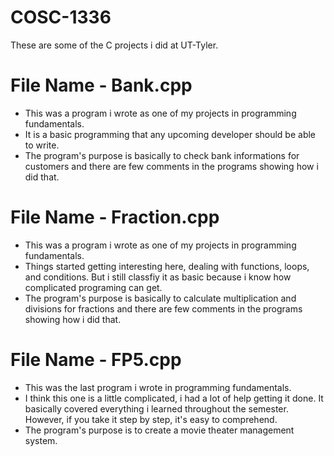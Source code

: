 # COSC-1336
These are some of the C projects i did at UT-Tyler.

# File Name - Bank.cpp
* This was a program i wrote as one of my projects in programming fundamentals.
* It is a basic programming that any upcoming developer should be able to write.
* The program's purpose is basically to check bank informations for customers and there are few comments in the programs showing how i did that.

# File Name - Fraction.cpp
* This was a program i wrote as one of my projects in programming fundamentals.
* Things started getting interesting here, dealing with functions, loops, and conditions. But i still classfiy it as basic because i know how complicated programing can get.
* The program's purpose is basically to calculate multiplication and divisions for fractions and there are few comments in the programs showing how i did that.

# File Name - FP5.cpp
* This was the last program i wrote in programming fundamentals.
* I think this one is a little complicated, i had a lot of help getting it done. It basically covered everything i learned throughout the semester. However, if you take it step by step, it's easy to comprehend.
* The program's purpose is to create a movie theater management system.

